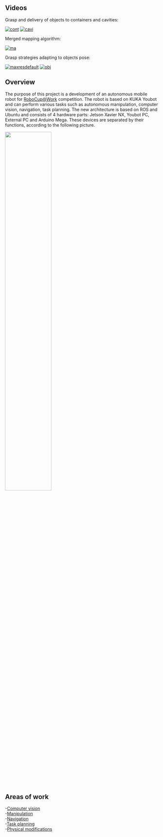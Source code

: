 
## **Videos**
Grasp and delivery of objects to containers and cavities:

[![cont](https://user-images.githubusercontent.com/68658068/121780699-d219a000-cba1-11eb-99ab-4ef5c65b8b7b.jpg)](https://youtu.be/ldB88x4FVSY)
[![cavi](https://user-images.githubusercontent.com/68658068/121780694-ce861900-cba1-11eb-836c-401d5c886550.jpg)](https://youtu.be/rGVe_tpEly4)

Merged mapping algorithm:

[![ma](https://user-images.githubusercontent.com/68658068/121780703-d5ad2700-cba1-11eb-9e02-994fd642fb0c.png)](https://youtu.be/5V9o4ktJC4I)

Grasp strategies adapting to objects pose:

[![maxresdefault](https://user-images.githubusercontent.com/68658068/120919831-e51d0380-c6bb-11eb-930c-b1087d4808b1.jpg)](https://youtu.be/S5ihl4ivemE)
[![obj](https://user-images.githubusercontent.com/68658068/121780708-d940ae00-cba1-11eb-81d8-1076bf5df345.png)](https://youtu.be/tFVu8aOlgR8)


## **Overview**
The purpose of this project is a development of an autonomous mobile robot for [RoboCup@Work](https://github.com/robocup-at-work) competition. The robot is based on KUKA Youbot and can perform various tasks such as autonomous manipulation, computer vision, navigation, task planning. The new architecture is based on ROS and Ubuntu and consists of 4 hardware parts: Jetson Xavier NX, Youbot PC, External PC and Arduino Mega. These devices are separated by their functions, according to the following picture.
 <!--- 
<img src="https://user-images.githubusercontent.com/68658068/117144515-4cd8e980-adb2-11eb-97a5-2092d1c4e241.jpg" width="40%" height="40%">
 ---> 


<img src="https://user-images.githubusercontent.com/68658068/117140087-472cd500-adad-11eb-933b-a64af6e81570.png" width="55%" height="55%">

## **Areas of work**

-[Computer vision](https://github.com/mikhail-chirkov/youbot_master_thesis_or_project/wiki/Computer-vision) \
-[Manipulation](https://github.com/mikhail-chirkov/youbot_master_thesis_or_project/wiki/Manipulation) \
-[Navigation](https://github.com/mikhail-chirkov/youbot_master_thesis_or_project/wiki/Navigation) \
-[Task planning](https://github.com/mikhail-chirkov/youbot_master_thesis_or_project/wiki/Task-planning)\
-[Physical modifications](https://github.com/mikhail-chirkov/youbot_master_thesis_or_project/wiki/3D-models)

